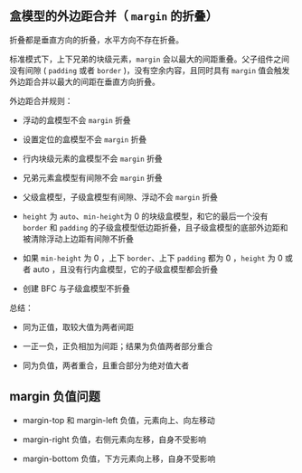## 盒模型的外边距合并（ `margin` 的折叠）

折叠都是垂直方向的折叠，水平方向不存在折叠。

标准模式下，上下兄弟的块级元素，`margin` 会以最大的间距重叠。父子组件之间没有间隙 ( `padding` 或者 `border` )，没有空余内容，且同时具有 `margin` 值会触发外边距合并以最大的间距在垂直方向折叠。

外边距合并规则：

- 浮动的盒模型不会 `margin` 折叠

- 设置定位的盒模型不会 `margin` 折叠

- 行内块级元素的盒模型不会 `margin` 折叠

- 兄弟元素盒模型有间隙不会 `margin` 折叠

- 父级盒模型，子级盒模型有间隙、浮动不会 `margin` 折叠

- `height` 为 `auto`、`min-height`为 0 的块级盒模型，和它的最后一个没有 `border` 和 `padding` 的子级盒模型低边距折叠，且子级盒模型的底部外边距和被清除浮动上边距有间隙不折叠

- 如果 `min-height` 为 0 ，上下 `border`、上下 `padding` 都为 0 ，`height` 为 0 或者 auto ，且没有行内盒模型，它的子级盒模型都会折叠

- 创建 BFC 与子级盒模型不折叠

总结：

- 同为正值，取较大值为两者间距

- 一正一负，正负相加为间距；结果为负值两者部分重合

- 同为负值，两者重合，且重合部分为绝对值大者

## margin 负值问题

- margin-top 和 margin-left 负值，元素向上、向左移动

- margin-right 负值，右侧元素向左移，自身不受影响

- margin-bottom 负值，下方元素向上移，自身不受影响 
